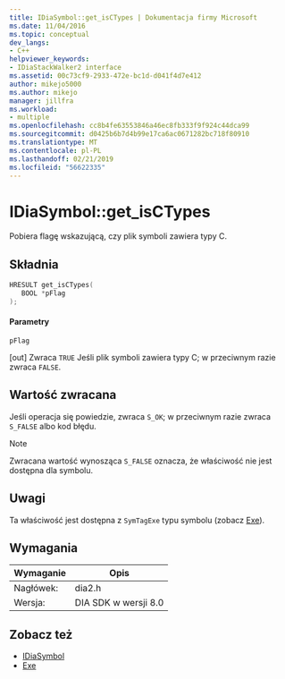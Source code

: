 ```yaml
---
title: IDiaSymbol::get_isCTypes | Dokumentacja firmy Microsoft
ms.date: 11/04/2016
ms.topic: conceptual
dev_langs:
- C++
helpviewer_keywords:
- IDiaStackWalker2 interface
ms.assetid: 00c73cf9-2933-472e-bc1d-d041f4d7e412
author: mikejo5000
ms.author: mikejo
manager: jillfra
ms.workload:
- multiple
ms.openlocfilehash: cc8b4fe63553846a46ec8fb333f9f924c44dca99
ms.sourcegitcommit: d0425b6b7d4b99e17ca6ac0671282bc718f80910
ms.translationtype: MT
ms.contentlocale: pl-PL
ms.lasthandoff: 02/21/2019
ms.locfileid: "56622335"
---
```

# <a name="idiasymbolgetisctypes"></a>IDiaSymbol::get_isCTypes
Pobiera flagę wskazującą, czy plik symboli zawiera typy C.

## <a name="syntax"></a>Składnia

```C++
HRESULT get_isCTypes(
   BOOL *pFlag
);
```

#### <a name="parameters"></a>Parametry
 `pFlag`

[out] Zwraca `TRUE` Jeśli plik symboli zawiera typy C; w przeciwnym razie zwraca `FALSE`.

## <a name="return-value"></a>Wartość zwracana
 Jeśli operacja się powiedzie, zwraca `S_OK`; w przeciwnym razie zwraca `S_FALSE` albo kod błędu.

> [!NOTE]
>  Zwracana wartość wynosząca `S_FALSE` oznacza, że właściwość nie jest dostępna dla symbolu.

## <a name="remarks"></a>Uwagi
 Ta właściwość jest dostępna z `SymTagExe` typu symbolu (zobacz [Exe](../../debugger/debug-interface-access/exe.md)).

## <a name="requirements"></a>Wymagania

|Wymaganie|Opis|
|-----------------|-----------------|
|Nagłówek:|dia2.h|
|Wersja:|DIA SDK w wersji 8.0|

## <a name="see-also"></a>Zobacz też
- [IDiaSymbol](../../debugger/debug-interface-access/idiasymbol.md)
- [Exe](../../debugger/debug-interface-access/exe.md)
